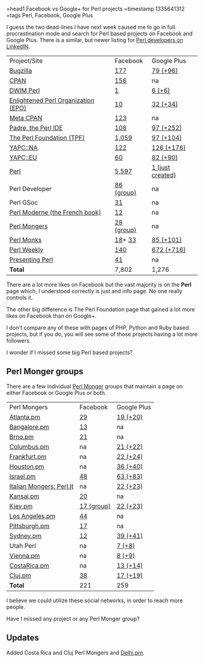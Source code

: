 =head1 Facebook vs Google+ for Perl projects
=timestamp 1335641312
=tags Perl, Facebook, Google Plus



I guess the two dead-lines I have next week caused me to go in full procrastination mode
and search for Perl based projects on Facebook and Google Plus. There is a similar,
but newer listing for <a href="/perl-developers-and-linkedin.html">Perl developers on LinkedIN</a>.



<table>
<tr><td>Project/Site</td><td>Facebook</td><td>Google Plus</td></tr>

<tr><td><a href="http://www.bugzilla.org/">Bugzilla</a></td>
<td><a href="http://www.facebook.com/pages/Bugzilla/109453039081539">177</a></td>
<td><a href="https://plus.google.com/104215203522965843895/">79 (+96)</a></td></tr>

<tr><td><a href="http://cpan.org/">CPAN</a></td>
<td><a href="http://www.facebook.com/pages/CPAN-Comprehensive-Perl-Archive-Network/215830365101437">156</a></td>
<td><a href=""></a>na</td></tr>

<tr><td><a href="http://dwimperl.szabgab.com/">DWIM Perl</a></td>
<td><a href="http://www.facebook.com/DWIM.Perl">1</a></td>
<td><a href="https://plus.google.com/114304226993160810646/">6 (+6)</a></td></tr>

<tr><td><a href="http://www.enlightenedperl.org/">Enlightened Perl Organization (EPO)</a></td>
<td><a href="http://www.facebook.com/groups/37991304299/">10</a></td>
<td><a href="https://plus.google.com/110471970360634844610/">32 (+34)</a></td></tr>

<tr><td><a href="http://metacpan.org/">Meta CPAN</a></td>
<td><a href="https://www.facebook.com/metacpan">123</a></td>
<td><a href=""></a>na</td></tr>

<tr><td><a href="http://padre.perlide.org/">Padre, the Perl IDE</a></td>
<td><a href="http://www.facebook.com/PerlIDE">108</a></td>
<td><a href="https://plus.google.com/113080817271349015915/">97 (+252)</a></td></tr>

<tr><td><a href="http://www.perlfoundation.org/">The Perl Foundation (TPF)</a></td>
<td><a href="http://www.facebook.com/tpf.perl">1,059</a></td>
<td><a href="https://plus.google.com/114683895236011840735/">97 (+104)</a></td></tr>

<tr><td><a href="http://yapcna.org/">YAPC::NA</a></td>
<td><a href="http://www.facebook.com/yapcna">122</a></td>
<td><a href="https://plus.google.com/102557746746870253896/">126 (+176)</a></td></tr>

<tr><td><a href="http://yapceurope.org/">YAPC::EU</a></td>
<td><a href="http://www.facebook.com/yapceu">60</a></td>
<td><a href="https://plus.google.com/105385084841267530672/">82 (+90)</a></td></tr>

<tr><td><a href="http://perl.org/">Perl</a></td>
<td><a href="http://www.facebook.com/pages/Perl/106143969416749">5,597</a></td>
<td><a href="https://plus.google.com/112669913334031595661/">1 (just created)</a></td></tr>

<tr><td><a href=""></a>Perl Developer</td>
<td><a href="http://www.facebook.com/groups/100858186649890/">86 (group)</a></td>
<td><a href=""></a>na</td></tr>

<tr><td><a href=""></a>Perl GSoc</td>
<td><a href="http://www.facebook.com/perlgsoc">31</a></td>
<td><a href=""></a>na</td></tr>

<!--
<tr><td><a href="http://perlmaven.com/">Perl Maven</a></td>
<td><a href="http://www.facebook.com/PerlMaven">51</a></td>
<td><a href="https://plus.google.com/111891839130546418347/">116 (+130)</a></td></tr>
-->

<tr><td><a href="http://perlmoderne.fr/">Perl Moderne (the French book)</a></td>
<td><a href="http://www.facebook.com/pages/Perl-moderne/164663023572433">12</a></td>
<td><a href=""></a>na</td></tr>

<tr><td><a href="http://www.pm.org/">Perl Mongers</a></td>
<td><a href="https://www.facebook.com/groups/2331173193/">28 (group)</a></td>
<td><a href=""></a>na</td></tr>

<tr><td><a href="http://perlmonks.org/">Perl Monks</a></td>
<td><a href="http://www.facebook.com/pages/PerlMonks/139251606114306">18</a>+
<a href="http://www.facebook.com/pages/PerlMonks/165675866804992">33</a></td>
<td><a href="https://plus.google.com/u/0/105273906362552592638/">85 (+101)</a></td></tr>

<tr><td><a href="http://perlweekly.com/">Perl Weekly</a></td>
<td><a href="http://www.facebook.com/PerlWeekly">140</a></td>
<td><a href="https://plus.google.com/102874059713383300948/posts">672 (+716)</a></td></tr>

<tr><td><a href="http://www.presentingperl.org/">Presenting Perl</a></td>
<td><a href="http://www.facebook.com/PresentingPerl">41</a></td>
<td><a href=""></a>na</td></tr>

<tr><td><b>Total</b></td>
<td>7,802</td>
<td>1,276</td></tr>
</table>


There are a lot more likes on Facebook but the vast majority is on the
<b>Perl</b> page which, I understood correctly is just and info page.
No one really controls it.

The other big difference is The Perl Foundation page that gained a lot more
likes on Facebook than on Google+.

I don't compare any of these with pages of PHP, Python and Ruby based projects,
but if you do, you will see some of those projects having a lot more followers.

I wonder if I missed some big Perl based projects?


<h2>Perl Monger groups</h2>

There are a few individual <a href="http://www.pm.org/">Perl Monger</a> groups that maintain
a page on either Facebook or Google Plus or both.

<table>
<tr><td>Perl Mongers</td><td>Facebook</td><td>Google Plus</td></tr>

<tr><td><a href="http://atlanta.pm.org/">Atlanta.pm</a></td>
<td><a href="http://www.facebook.com/pages/Atlanta-Perl-Mongers/160970284513">29</a></td>
<td><a href="https://plus.google.com/115499428100955005861/">19 (+20)</a></td></tr>

<tr><td><a href="http://bangalore.pm.org/">Bangalore.pm</a></td>
<td><a href="http://www.facebook.com/pages/Perl-Mongers-Bangalore/108723775890980">13</a></td>
<td><a href=""></a>na</td></tr>

<tr><td><a href="http://brno.pm.org/">Brno.pm</a></td>
<td><a href="http://www.facebook.com/brnopm">21</a></td>
<td><a href=""></a>na</td></tr>

<tr><td><a href="http://columbus.pm.org/">Columbus.pm</a></td>
<td><a href=""></a>na</td>
<td><a href="https://plus.google.com/108542415030869311683/">21 (+22)</a></td></tr>

<tr><td><a href="http://frankfurt.pm/">Frankfurt.pm</a></td>
<td><a href=""></a>na</td>
<td><a href="https://plus.google.com/118201804255226456917/">22 (+24)</a></td></tr>

<tr><td><a href="http://houston.pm.org/">Houston.pm</a></td>
<td><a href=""></a>na</td>
<td><a href="https://plus.google.com/104331489743076486517/">36 (+40)</a></td></tr>

<tr><td><a href="http://perl.org.il/">Israel.pm</a></td>
<td><a href="http://www.facebook.com/Israeli.Perl.Mongers">48</a></td>
<td><a href="https://plus.google.com/105209189901369984525/">63 (+83)</a></td></tr>

<tr><td><a href="http://perl.it/">Italian Mongers: Perl.It</a></td>
<td><a href=""></a>na</td>
<td><a href="https://plus.google.com/111827526803156101341/">22 (+23)</a></td></tr>

<tr><td><a href="http://kansai.pm.org/">Kansai.pm</a></td>
<td><a href="http://www.facebook.com/pages/Kansai-Perl-Mongers/142764989105111">20</a></td>
<td><a href=""></a>na</td></tr>

<tr><td><a href="http://kiev.pm.org/">Kiev.pm</a></td>
<td><a href="http://www.facebook.com/groups/kiev-pm/">17 (group)</a></td>
<td><a href="https://plus.google.com/107391812689823992303/">22 (+23)</a></td></tr>

<tr><td><a href="http://losangeles.pm.org/">Los Angeles.pm</a></td>
<td><a href="http://www.facebook.com/pages/Los-Angeles-Perl-Mongers/110460472327702">44</a></td>
<td><a href=""></a>na</td></tr>

<tr><td><a href="http://pittsburgh.pm.org/">Pittsburgh.pm</a></td>
<td><a href="http://www.facebook.com/pages/Pittsburgh-Perl-Mongers/134841096610785">17</a></td>
<td><a href=""></a>na</td></tr>

<tr><td><a href="http://sydney.pm.org/">Sydney.pm</a></td>
<td><a href="http://www.facebook.com/sydneypm">12</a></td>
<td><a href="https://plus.google.com/103076530123975560564/">39 (+41)</a></td></tr>

<tr><td><a href=""></a>Utah Perl</td>
<td><a href=""></a>na</td>
<td><a href="https://plus.google.com/115087802757965503262/">7 (+8)</a></td></tr>

<tr><td><a href="http://vienna.pm.org/">Vienna.pm</a></td>
<td><a href=""></a>na</td>
<td><a href="https://plus.google.com/116407719732598352280/">8 (+9)</a></td></tr>

<tr><td><a href="http://costarica.pm.org/">CostaRica.pm</a></td>
<td><a href=""></a>na</td>
<td><a href="https://plus.google.com/u/0/111416973020428896068/">13 (+14)</a></td></tr>

<tr><td><a href="http://cluj.pm.org/">Cluj.pm</a></td>
<td><a href="https://www.facebook.com/cluj.pm">38</a></td>
<td><a href="https://plus.google.com/u/0/118166106837813762940/">17 (+19)</a></td></tr>

<tr><td><b>Total</b></td>
<td>221</td>
<td>259</td></tr>
</table>

I believe we could utilize these social networks, in order to reach more people.

Have I missed any project or any Perl Monger group?


<h2>Updates</h2>

Added Costa Rica and Cluj Perl Mongers and 
<a href="https://plus.google.com/113017661589594992511/">Delhi.pm</a>.

